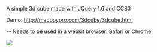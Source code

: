 A simple 3d cube made with JQuery 1.6 and CCS3

Demo: http://macboypro.com/3dcube/3dcube.html

-- Needs to be used in a webkit browser: Safari or Chrome

![](http://macboypro.com/3dcube/3dcube.png)
